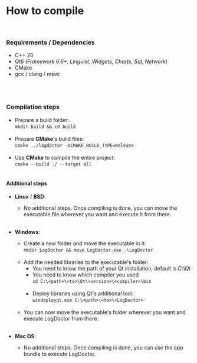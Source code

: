 # How to compile

<br/>

### Requirements / Dependencies

- C++ 20
- Qt6 *(Framework 6.6+, Linguist, Widgets, Charts, Sql, Network)*
- CMake
- gcc / clang / msvc<br/><br/>

<br/>

### Compilation steps

- Prepare a build folder:
  <br/>`mkdir build && cd build`<br/><br/>
- Prepare **CMake**'s build files:
  <br/>`cmake ../logdoctor -DCMAKE_BUILD_TYPE=Release`<br/><br/>
- Use **CMake** to compile the entire project:
  <br/>`cmake --build ./ --target all`<br/><br/>

#### Additional steps

- **Linux** / **BSD**:
  - No additional steps. Once compiling is done, you can move the executable file wherever you want and execute it from there.<br/><br/>

- **Windows**:
  - Create a new folder and move the executable in it:
    <br/>`mkdir LogDoctor && move LogDoctor.exe .\LogDoctor`<br/><br/>
  - Add the needed libraries to the executable's folder:<br/>
    - You need to know the path of your Qt installation, default is *C:\Qt*<br/>
    - You need to know which compiler you used
      <br/>`cd C:\<path>\<to>\Qt\<version>\<compiler>\bin`<br/><br/>
    - Deploy libraries using Qt's additional tool:
      <br/>`windeployqt.exe C:\<path>\<to>\<LogDoctor>`<br/><br/>
  - You can now move the executable's folder wherever you want and execute LogDoctor from there.<br/><br/>

- **Mac OS**:
  - No additional steps. Once compiling is done, you can use the app bundle to execute LogDoctor.

<br/>

